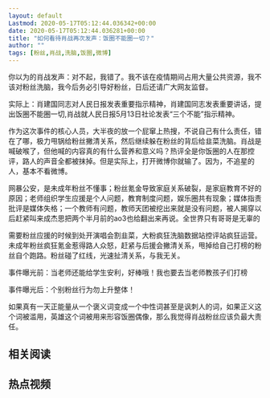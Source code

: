 ```yaml
---
layout: default
Lastmod: 2020-05-17T05:12:44.036342+00:00
date: 2020-05-17T05:12:44.036281+00:00
title: "如何看待肖战再次发声：饭圈不能圈一切？"
author: ""
tags: [粉丝,肖战,洗脑,饭圈,微博]
---
```


你以为的肖战发声：对不起，我错了。我不该在疫情期间占用大量公共资源，我不该对粉丝洗脑，我今后务必引导好粉丝，日后还请广大网友监督。

实际上：肖建国同志对人民日报发表重要指示精神，肖建国同志发表重要讲话，提出饭圈不能圈一切,肖战就人民日报5月13日社论发表“三个不能”指示精神。

作为这次事件的核心人员，大半夜的放一个屁窜上热搜，不说自己有什么责任，错在了哪，极力甩锅给粉丝撇清关系，然后继续躲在粉丝的背后给韭菜洗脑。肖战是喊破喉了，但他喊的内容真的有什么营养和意义吗？热评全是你饭圈的人在那控评，路人的声音全都被抹掉。但是实际上，打开微博你就输了。因为，不追星的人，基本不看微博。

网暴公安，是未成年粉丝不懂事；粉丝氪金导致家庭关系破裂，是家庭教育不好的原因；老师组织学生应援是个人问题，教育制度问题，娱乐圈共有现象；媒体指责批评是媒体失格；一个教师有问题，教师天团被挖出来就是没有问题，被人揭穿以后赶紧叫来成杰思把两个半月前的ao3也给翻出来再说。全世界只有哥哥是无辜的

需要粉丝应援的时候到处开演唱会割韭菜，大粉疯狂洗脑数据站控评站疯狂运营。未成年粉丝疯狂氪金惹得路人众怒，赶紧与后援会撇清关系，甩掉给自己打榜的粉丝自个跑路。粉丝碰了红线，光速扯清关系，与我无关。

事件曝光前：当老师还能给学生安利，好棒哦！我也要去当老师教孩子们打榜

事件曝光后：个别粉丝行为勿上升整体！

如果真有一天正能量从一个褒义词变成一个中性词甚至是讽刺人的词，如果正义这个词被滥用，英雄这个词被用来形容饭圈偶像，那么我觉得肖战粉丝应该负最大责任。

相关阅读
----

热点视频
----

